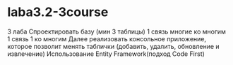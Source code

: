 # laba3.2-3course
3 лаба 
Спроектировать базу (мин 3 таблицы)
1 связь многие ко многим
1 связь 1 ко многим
Далее реализовать консольное приложение, 
которое позволит менять таблички 
(добавить, удалить, обновление и извлечение)
Использование Entity Framework(подход Code First)
